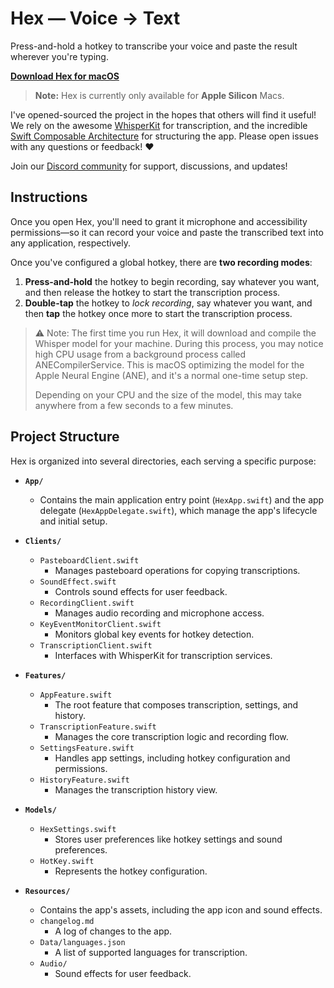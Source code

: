 # Hex — Voice → Text

Press-and-hold a hotkey to transcribe your voice and paste the result wherever you're typing.

**[Download Hex for macOS](https://hex-updates.s3.us-east-1.amazonaws.com/hex-latest.dmg)**
> **Note:** Hex is currently only available for **Apple Silicon** Macs.

I've opened-sourced the project in the hopes that others will find it useful! We rely on the awesome [WhisperKit](https://github.com/argmaxinc/WhisperKit) for transcription, and the incredible [Swift Composable Architecture](https://github.com/pointfreeco/swift-composable-architecture) for structuring the app. Please open issues with any questions or feedback! ❤️

Join our [Discord community](https://discord.gg/5UzVCqWmav) for support, discussions, and updates!

## Instructions

Once you open Hex, you'll need to grant it microphone and accessibility permissions—so it can record your voice and paste the transcribed text into any application, respectively.

Once you've configured a global hotkey, there are **two recording modes**:

1. **Press-and-hold** the hotkey to begin recording, say whatever you want, and then release the hotkey to start the transcription process. 
2. **Double-tap** the hotkey to *lock recording*, say whatever you want, and then **tap** the hotkey once more to start the transcription process.
 
> ⚠️ Note: The first time you run Hex, it will download and compile the Whisper model for your machine. During this process, you may notice high CPU usage from a background process called ANECompilerService. This is macOS optimizing the model for the Apple Neural Engine (ANE), and it's a normal one-time setup step.
>
> Depending on your CPU and the size of the model, this may take anywhere from a few seconds to a few minutes.
## Project Structure

Hex is organized into several directories, each serving a specific purpose:

- **`App/`**
	- Contains the main application entry point (`HexApp.swift`) and the app delegate (`HexAppDelegate.swift`), which manage the app's lifecycle and initial setup.
  
- **`Clients/`**
  - `PasteboardClient.swift`
    - Manages pasteboard operations for copying transcriptions.
  - `SoundEffect.swift`
    - Controls sound effects for user feedback.
  - `RecordingClient.swift`
    - Manages audio recording and microphone access.
  - `KeyEventMonitorClient.swift`
    - Monitors global key events for hotkey detection.
  - `TranscriptionClient.swift`
    - Interfaces with WhisperKit for transcription services.

- **`Features/`**
  - `AppFeature.swift`
    - The root feature that composes transcription, settings, and history.
  - `TranscriptionFeature.swift`
    - Manages the core transcription logic and recording flow.
  - `SettingsFeature.swift`
    - Handles app settings, including hotkey configuration and permissions.
  - `HistoryFeature.swift`
    - Manages the transcription history view.

- **`Models/`**
  - `HexSettings.swift`
    - Stores user preferences like hotkey settings and sound preferences.
  - `HotKey.swift`
    - Represents the hotkey configuration.

- **`Resources/`**
  - Contains the app's assets, including the app icon and sound effects.
  - `changelog.md`
    - A log of changes to the app.
  - `Data/languages.json`
    - A list of supported languages for transcription.
  - `Audio/`
    - Sound effects for user feedback.
